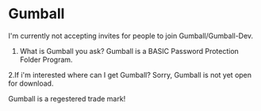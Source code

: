 Gumball
=======
I'm currently not accepting invites for people to join Gumball/Gumball-Dev.

1. What is Gumball you ask?
Gumball  is a BASIC Password Protection Folder Program.

2.If i'm interested where can I get Gumball?
Sorry, Gumball is not yet open for download.

Gumball is a regestered trade mark!
